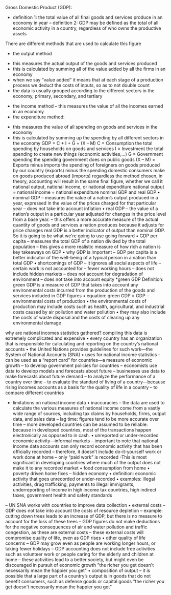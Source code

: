 Gross Domestic Product (GDP): 
- definition 1: the total value of all final goods and services produce in an economy in year
– definition 2: GDP may be defined as the total of all economic activity in a country, regardless of who owns the productive assets

There are different methods that are used to calculate this figure
- the output method
+ this measures the actual output of the goods and services produced
+ this is calculated by summing all of the value added by all the firms in an economy
+ when we say “value added” it means that at each stage of a 
production process we deduct the costs of inputs, so as to not double 
count
+ the data is usually grouped according to the different sectors in the 
economy, primary, secondary, and tertiary
- the income method
– this measures the value of all the incomes earned in an economy
- the expenditure method:
+ this measures the value of all spending on goods and services in the 
economy
+ this is calculated by summing up the spending by all different sectors in the economy
GDP = C + I + G + (X – M)
C = Consumption
the total spending by households on goods and services
I = Investment
the total spending to create new things (economic activities,...)
G = Government spending
the spending government does on public goods
(X – M) = Exports minus imports
the spending of foreigners on goods produced by our country (exports) minus the spending domestic consumers make on goods produced abroad (imports)
 regardless the method chosen, in theory, accounting will result  in the same final figure, whether we call it national output, national income, or national expenditure
national output = national income = national expenditure
nominal GDP and real GDP
• nominal GDP
– measures the value of a nation’s output produced in a year, expressed  in the value of the prices charged for that particular year
– does not take into account inflation
• real GDP
– the value of a nation’s output in a particular year adjusted for changes in the price level from a base year.
– this offers a more accurate measure of the actual quantity of goods and 
services a nation produces because it adjusts for price changes
real GDP is a better indicator of output than nominal GDP. So it is going to be what we're going to use going forward
• GDP per capita
– measures the total GDP of a nation divided by the total population
– this gives a more realistic measure of how rich a nation is key takeaways on GDP
• why GDP is important
– GDP per capita is a better indicator of the well-being of a typical person in a nation than total GDP
• shortcomings of GDP
– it ignores all social aspects of life
– certain work is not accounted for
– fewer working hours
– does not include hidden markets
– does not account for degradation of environment
– does not take into account equity
*green GDP
Definition: green GDP is a measure of GDP that takes into account any 
environmental costs incurred from the production of the goods and 
services included in GDP figures
• equation: green GDP = GDP – environmental costs of production
• the environmental costs of production may include costs such as health, agricultural, and industrial costs caused by air pollution and water 
pollution
• they may also include the costs of waste disposal and the costs of clearing up any environmental damage

why are national incomes statistics gathered?
 compiling this data is extremely complicated and expensive
• every country has an organization that is responsible for calculating and reporting on the country’s national accounts
• the United Nations provides guidelines for such work—the System of National Accounts (SNA)
• uses for national income statistics
– can be used as a “report card” for countries—a measure of economic growth
– to develop government policies for countries
– economists use data to develop models and forecasts about future
– businesses use data to make forecasts about future demand
– to analyze the performance of a country over time
– to evaluate the standard of living of a country—because rising incomes accounts as a basis for the quality of life in a country
– to compare different countries 
- limitations on national 
income data
• inaccuracies 
– the data are used to calculate the various measures of national 
income come from a vastly wide range of sources, including tax 
claims by households, firms, output data, and sales data
– lag time: figures tend to be more accurate over time
– more developed countries can be assumed to be reliable: because in developed countries, most of the transactions happen electronically as opposed to in cash.
• unreported or under-recorded economic activity—informal markets
– important to note that national income data accounts can only record economic activity that has been officially recorded
– therefore, it doesn’t include do-it-yourself work or work done at home
– only “paid work” is recorded
-This is most significant in developing countries where much of the output does not make it to any recorded market
• food consumption from home
• poverty driven home fixes
– hidden economy 
• definition: economic activity that goes unrecorded or under-recorded
• examples: illegal activities, drug trafficking, payments to illegal immigrants, underreporting of income in high income tax countries, high indirect taxes, government health and safety standards

– UN SNA works with countries to improve data collection
• external costs
– GDP does not take into account the costs of resource depletion
– example: cutting down trees leads to an increase of GDP, but there is no measure to account for the loss of these trees
– GDP figures do not make deductions for the negative 
consequences of air and water pollution and traffic congestion, as these are external costs
– these external costs will compromise quality of life, even as GDP rises
• other quality of life concerns
– GDP may grow even as people are working longer hours, or taking 
fewer holidays
– GDP accounting does not include free activities such as volunteer work or people caring for the elderly and children at home
– these activities lead to a better society, but might even be discouraged in pursuit of economic growth
"the richer you get doesn't necessarily mean the happier you get"
• composition of output
– it is possible that a large part of a country’s output is in goods that do not benefit consumers, such as defense goods or capital goods
"the richer you get doesn't necessarily mean the happier you get"
